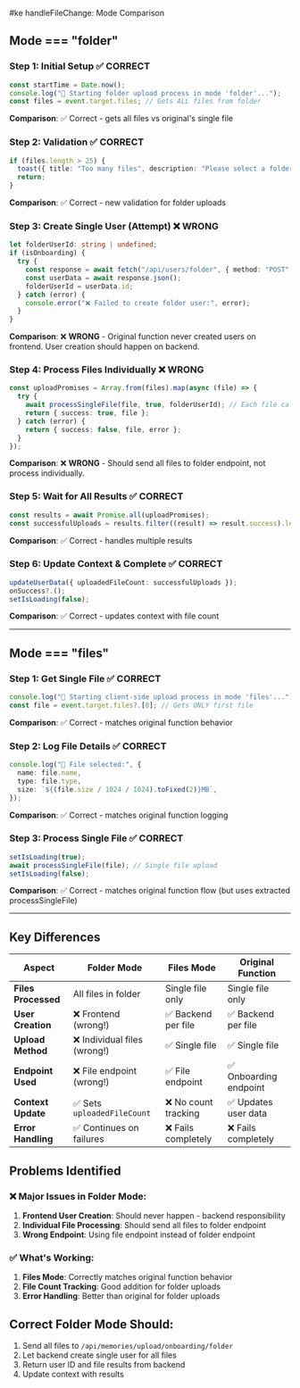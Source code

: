 #ke handleFileChange: Mode Comparison

## Mode === "folder"

### Step 1: Initial Setup ✅ CORRECT

```typescript
const startTime = Date.now();
console.log("🎯 Starting folder upload process in mode 'folder'...");
const files = event.target.files; // Gets ALL files from folder
```

**Comparison**: ✅ Correct - gets all files vs original's single file

### Step 2: Validation ✅ CORRECT

```typescript
if (files.length > 25) {
  toast({ title: "Too many files", description: "Please select a folder with 25 files or fewer." });
  return;
}
```

**Comparison**: ✅ Correct - new validation for folder uploads

### Step 3: Create Single User (Attempt) ❌ WRONG

```typescript
let folderUserId: string | undefined;
if (isOnboarding) {
  try {
    const response = await fetch("/api/users/folder", { method: "POST" }); // ❌ 405 ERROR
    const userData = await response.json();
    folderUserId = userData.id;
  } catch (error) {
    console.error("❌ Failed to create folder user:", error);
  }
}
```

**Comparison**: ❌ **WRONG** - Original function never created users on frontend. User creation should happen on backend.

### Step 4: Process Files Individually ❌ WRONG

```typescript
const uploadPromises = Array.from(files).map(async (file) => {
  try {
    await processSingleFile(file, true, folderUserId); // Each file calls uploadFile individually
    return { success: true, file };
  } catch (error) {
    return { success: false, file, error };
  }
});
```

**Comparison**: ❌ **WRONG** - Should send all files to folder endpoint, not process individually.

### Step 5: Wait for All Results ✅ CORRECT

```typescript
const results = await Promise.all(uploadPromises);
const successfulUploads = results.filter((result) => result.success).length;
```

**Comparison**: ✅ Correct - handles multiple results

### Step 6: Update Context & Complete ✅ CORRECT

```typescript
updateUserData({ uploadedFileCount: successfulUploads });
onSuccess?.();
setIsLoading(false);
```

**Comparison**: ✅ Correct - updates context with file count

---

## Mode === "files"

### Step 1: Get Single File ✅ CORRECT

```typescript
console.log("🎯 Starting client-side upload process in mode 'files'...");
const file = event.target.files?.[0]; // Gets ONLY first file
```

**Comparison**: ✅ Correct - matches original function behavior

### Step 2: Log File Details ✅ CORRECT

```typescript
console.log("📄 File selected:", {
  name: file.name,
  type: file.type,
  size: `${(file.size / 1024 / 1024).toFixed(2)}MB`,
});
```

**Comparison**: ✅ Correct - matches original function logging

### Step 3: Process Single File ✅ CORRECT

```typescript
setIsLoading(true);
await processSingleFile(file); // Single file upload
setIsLoading(false);
```

**Comparison**: ✅ Correct - matches original function flow (but uses extracted processSingleFile)

---

## Key Differences

| Aspect              | Folder Mode                  | Files Mode           | Original Function      |
| ------------------- | ---------------------------- | -------------------- | ---------------------- |
| **Files Processed** | All files in folder          | Single file only     | Single file only       |
| **User Creation**   | ❌ Frontend (wrong!)         | ✅ Backend per file  | ✅ Backend per file    |
| **Upload Method**   | ❌ Individual files (wrong!) | ✅ Single file       | ✅ Single file         |
| **Endpoint Used**   | ❌ File endpoint (wrong!)    | ✅ File endpoint     | ✅ Onboarding endpoint |
| **Context Update**  | ✅ Sets `uploadedFileCount`  | ❌ No count tracking | ✅ Updates user data   |
| **Error Handling**  | ✅ Continues on failures     | ❌ Fails completely  | ❌ Fails completely    |

## Problems Identified

### ❌ **Major Issues in Folder Mode:**

1. **Frontend User Creation**: Should never happen - backend responsibility
2. **Individual File Processing**: Should send all files to folder endpoint
3. **Wrong Endpoint**: Using file endpoint instead of folder endpoint

### ✅ **What's Working:**

1. **Files Mode**: Correctly matches original function behavior
2. **File Count Tracking**: Good addition for folder uploads
3. **Error Handling**: Better than original for folder uploads

## Correct Folder Mode Should:

1. Send all files to `/api/memories/upload/onboarding/folder`
2. Let backend create single user for all files
3. Return user ID and file results from backend
4. Update context with results
